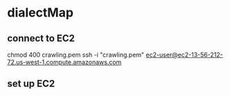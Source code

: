 # dialectMap

## connect to EC2

chmod 400 crawling.pem
ssh -i "crawling.pem" ec2-user@ec2-13-56-212-72.us-west-1.compute.amazonaws.com

## set up EC2

